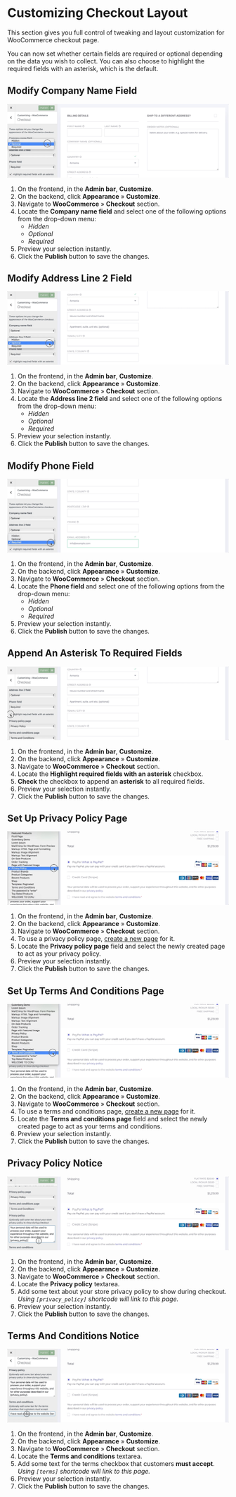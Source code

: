 # Customizing Checkout Layout

This section gives you full control of tweaking and layout customization for WooCommerce checkout page.

You can now set whether certain fields are required or optional depending on the data you wish to collect. You can also choose to highlight the required fields with an asterisk, which is the default.

## Modify Company Name Field

![Modify Company Name Field](img/checkout-modify-company-name-field.jpg)

1. On the frontend, in the **Admin bar**, **Customize**.
2. On the backend, click **Appearance** » **Customize**.
3. Navigate to **WooCommerce** » **Checkout** section.
4. Locate the **Company name field** and select one of the following options from the drop-down menu:<br/>
   * *Hidden*
   * *Optional*
   * *Required*
5. Preview your selection instantly.
6. Click the **Publish** button to save the changes.

## Modify Address Line 2 Field

![Modify Address Line 2 Field](img/checkout-modify-address-line2-field.jpg)

1. On the frontend, in the **Admin bar**, **Customize**.
2. On the backend, click **Appearance** » **Customize**.
3. Navigate to **WooCommerce** » **Checkout** section.
4. Locate the **Address line 2 field** and select one of the following options from the drop-down menu:<br/>
   * *Hidden*
   * *Optional*
   * *Required*
5. Preview your selection instantly.
6. Click the **Publish** button to save the changes.

## Modify Phone Field

![Modify Phone Field](img/checkout-modify-phone-field.jpg)

1. On the frontend, in the **Admin bar**, **Customize**.
2. On the backend, click **Appearance** » **Customize**.
3. Navigate to **WooCommerce** » **Checkout** section.
4. Locate the **Phone field** and select one of the following options from the drop-down menu:<br/>
   * *Hidden*
   * *Optional*
   * *Required*
5. Preview your selection instantly.
6. Click the **Publish** button to save the changes.

## Append An Asterisk To Required Fields

![Append An Asterisk To Required Fields](img/checkout-append-asterisk-to-required-fields.jpg)

1. On the frontend, in the **Admin bar**, **Customize**.
2. On the backend, click **Appearance** » **Customize**.
3. Navigate to **WooCommerce** » **Checkout** section.
4. Locate the **Highlight required fields with an asterisk** checkbox.
5. **Check** the checkbox to append an **asterisk** to all required fields.
6. Preview your selection instantly.
7. Click the **Publish** button to save the changes.

## Set Up Privacy Policy Page

![Set Up Privacy Policy Page](img/checkout-privacy-policy-page.jpg)

1. On the frontend, in the **Admin bar**, **Customize**.
2. On the backend, click **Appearance** » **Customize**.
3. Navigate to **WooCommerce** » **Checkout** section.
4. To use a privacy policy page, [create a new page](creating-page) for it.
5. Locate the **Privacy policy page** field and select the newly created page to act as your privacy policy.
6. Preview your selection instantly.
7. Click the **Publish** button to save the changes.

## Set Up Terms And Conditions Page

![Set Up Terms And Conditions Page](img/checkout-terms-and-conditions-page.jpg)

1. On the frontend, in the **Admin bar**, **Customize**.
2. On the backend, click **Appearance** » **Customize**.
3. Navigate to **WooCommerce** » **Checkout** section.
4. To use a terms and conditions page, [create a new page](creating-page) for it.
5. Locate the **Terms and conditions page** field and select the newly created page to act as your terms and conditions.
6. Preview your selection instantly.
7. Click the **Publish** button to save the changes.

## Privacy Policy Notice

![Privacy Policy Notice](img/checkout-privacy-policy-notice.jpg)

1. On the frontend, in the **Admin bar**, **Customize**.
2. On the backend, click **Appearance** » **Customize**.
3. Navigate to **WooCommerce** » **Checkout** section.
4. Locate the **Privacy policy** textarea.
5. Add some text about your store privacy policy to show during checkout.<br/>*Using `[privacy_policy]` shortcode will link to this page.*
6. Preview your selection instantly.
7. Click the **Publish** button to save the changes.

## Terms And Conditions Notice

![Terms And Conditions Notice](img/checkout-terms-and-conditions-notice.jpg)

1. On the frontend, in the **Admin bar**, **Customize**.
2. On the backend, click **Appearance** » **Customize**.
3. Navigate to **WooCommerce** » **Checkout** section.
4. Locate the **Terms and conditions** textarea.
5. Add some text for the terms checkbox that customers **must accept**.<br/>*Using `[terms]` shortcode will link to this page.*
6. Preview your selection instantly.
7. Click the **Publish** button to save the changes.
